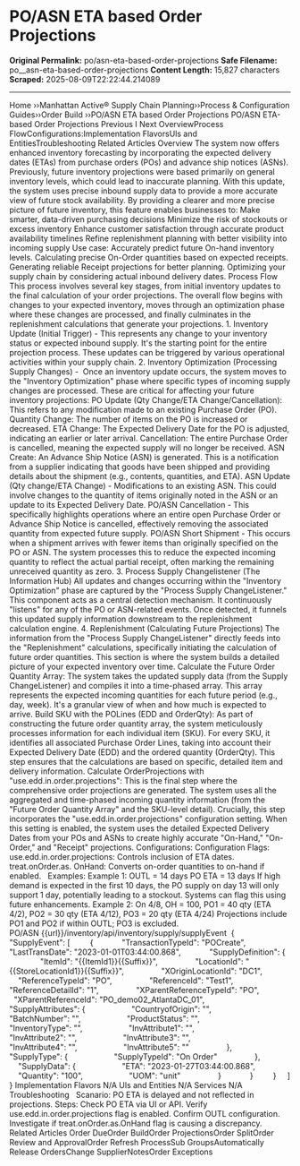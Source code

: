 # PO/ASN ETA based Order Projections

**Original Permalink:** po/asn-eta-based-order-projections
**Safe Filename:** po__asn-eta-based-order-projections
**Content Length:** 15,827 characters
**Scraped:** 2025-08-09T22:22:44.214089

---

Home &rsaquo;&rsaquo;Manhattan Active® Supply Chain Planning&rsaquo;&rsaquo;Process &amp; Configuration Guides&rsaquo;&rsaquo;Order Build ››PO/ASN ETA based Order Projections PO/ASN ETA-based Order Projections Previous&nbsp;I&nbsp;Next OverviewProcess FlowConfigurations:Implementation FlavorsUls and EntitiesTroubleshooting&nbsp;Related Articles Overview The system now offers enhanced inventory forecasting by incorporating the expected delivery dates (ETAs) from purchase orders (POs) and advance ship notices (ASNs). Previously, future inventory projections were based primarily on general inventory levels, which could lead to inaccurate planning. With this update, the system uses precise inbound supply data to provide a more accurate view of future stock availability. By providing a clearer and more precise picture of future inventory, this feature enables businesses to: Make smarter, data-driven purchasing decisions Minimize the risk of stockouts or excess inventory Enhance customer satisfaction through accurate product availability timelines Refine replenishment planning with better visibility into incoming supply Use case: Accurately predict future On-hand inventory levels. Calculating precise On-Order quantities based on expected receipts. Generating reliable Receipt projections for better planning. Optimizing your supply chain by considering actual inbound delivery dates. Process Flow &nbsp; This process involves several key stages, from initial inventory updates to the final calculation of your order projections. The overall flow begins with changes to your expected inventory, moves through an optimization phase where these changes are processed, and finally culminates in the replenishment calculations that generate your projections. 1. Inventory Update (Initial Trigger) -&nbsp;This represents any change to your inventory status or expected inbound supply. It's the starting point for the entire projection process. These updates can be triggered by various operational activities within your supply chain. 2. Inventory Optimization (Processing Supply Changes) -&nbsp; Once an inventory update occurs, the system moves to the "Inventory Optimization" phase where specific types of incoming supply changes are processed. These are critical for affecting your future inventory projections: PO Update (Qty Change/ETA Change/Cancellation): This refers to any modification made to an existing Purchase Order (PO). Quantity Change: The number of items on the PO is increased or decreased. ETA Change: The Expected Delivery Date for the PO is adjusted, indicating an earlier or later arrival. Cancellation: The entire Purchase Order is cancelled, meaning the expected supply will no longer be received. ASN Create: An Advance Ship Notice (ASN) is generated. This is a notification from a supplier indicating that goods have been shipped and providing details about the shipment (e.g., contents, quantities, and ETA). ASN Update (Qty change/ETA Change) - Modifications to an existing ASN. This could involve changes to the quantity of items originally noted in the ASN or an update to its Expected Delivery Date. PO/ASN Cancellation -&nbsp;This specifically highlights operations where an entire open Purchase Order or Advance Ship Notice is cancelled, effectively removing the associated quantity from expected future supply. PO/ASN Short Shipment - This occurs when a shipment arrives with fewer items than originally specified on the PO or ASN. The system processes this to reduce the expected incoming quantity to reflect the actual partial receipt, often marking the remaining unreceived quantity as zero. 3. Process Supply Changelistener (The Information Hub) All updates and changes occurring within the "Inventory Optimization" phase are captured by the "Process Supply ChangeListener." This component acts as a central detection mechanism. It continuously "listens" for any of the PO or ASN-related events. Once detected, it funnels this updated supply information downstream to the replenishment calculation engine. 4. Replenishment (Calculating Future Projections) The information from the "Process Supply ChangeListener" directly feeds into the "Replenishment" calculations, specifically initiating the calculation of future order quantities. This section is where the system builds a detailed picture of your expected inventory over time. Calculate the Future Order Quantity Array: The system takes the updated supply data (from the Supply ChangeListener) and compiles it into a time-phased array. This array represents the expected incoming quantities for each future period (e.g., day, week). It's a granular view of when and how much is expected to arrive. Build SKU with the POLines (EDD and OrderQty): As part of constructing the future order quantity array, the system meticulously processes information for each individual item (SKU). For every SKU, it identifies all associated Purchase Order Lines, taking into account their Expected Delivery Date (EDD) and the ordered quantity (OrderQty). This step ensures that the calculations are based on specific, detailed item and delivery information. Calculate OrderProjections with "use.edd.in.order.projections": This is the final step where the comprehensive order projections are generated. The system uses all the aggregated and time-phased incoming quantity information (from the "Future Order Quantity Array" and the SKU-level detail). Crucially, this step incorporates the "use.edd.in.order.projections" configuration setting. When this setting is enabled, the system uses the detailed Expected Delivery Dates from your POs and ASNs to create highly accurate "On-Hand," "On-Order," and "Receipt" projections. Configurations: Configuration Flags: use.edd.in.order.projections: Controls inclusion of ETA dates. treat.onOrder.as. OnHand: Converts on-order quantities to on-hand if enabled. &nbsp; Examples: Example 1: OUTL = 14 days PO ETA = 13 days If high demand is expected in the first 10 days, the PO supply on day 13 will only support 1 day, potentially leading to a stockout. Systems can flag this using future enhancements. Example 2: On 4/8, OH = 100, PO1 = 40 qty (ETA 4/2), PO2 = 30 qty (ETA 4/12), PO3 = 20 qty (ETA 4/24) Projections include PO1 and PO2 if within OUTL; PO3 is excluded. PO/ASN&nbsp;{{url}}/inventory/api/inventory/supply/supplyEvent &nbsp;{ &nbsp; &nbsp; &quot;SupplyEvent&quot;: [ &nbsp; &nbsp; &nbsp; &nbsp; { &nbsp; &nbsp; &nbsp; &nbsp; &nbsp; &nbsp; &quot;TransactionTypeId&quot;: &quot;POCreate&quot;, &nbsp; &nbsp; &nbsp; &nbsp; &nbsp; &nbsp; &quot;LastTransDate&quot;: &quot;2023-01-01T03:44:00.868&quot;, &nbsp; &nbsp; &nbsp; &nbsp; &nbsp; &nbsp; &quot;SupplyDefinition&quot;: { &nbsp; &nbsp; &nbsp; &nbsp; &nbsp; &nbsp; &nbsp; &nbsp; &quot;ItemId&quot;: &quot;{{ItemId1}}{{Suffix}}&quot;, &nbsp; &nbsp; &nbsp; &nbsp; &nbsp; &nbsp; &nbsp; &nbsp; &quot;LocationId&quot;: &quot;{{StoreLocationId1}}{{Suffix}}&quot;, &nbsp; &nbsp; &nbsp; &nbsp; &nbsp; &nbsp; &nbsp; &nbsp; &quot;XOriginLocationId&quot;: &quot;DC1&quot;, &nbsp; &nbsp; &nbsp; &nbsp; &nbsp; &nbsp; &nbsp; &nbsp; &quot;ReferenceTypeId&quot;: &quot;PO&quot;, &nbsp; &nbsp; &nbsp; &nbsp; &nbsp; &nbsp; &nbsp; &nbsp; &quot;ReferenceId&quot;: &quot;Test1&quot;, &nbsp; &nbsp; &nbsp; &nbsp; &nbsp; &nbsp; &nbsp; &nbsp; &quot;ReferenceDetailId&quot;: &quot;1&quot;, &nbsp; &nbsp; &nbsp; &nbsp; &nbsp; &nbsp; &nbsp; &nbsp; &quot;XParentReferenceTypeId&quot;: &quot;PO&quot;, &nbsp; &nbsp; &nbsp; &nbsp; &nbsp; &nbsp; &nbsp; &nbsp; &quot;XParentReferenceId&quot;: &quot;PO_demo02_AtlantaDC_01&quot;, &nbsp; &nbsp; &nbsp; &nbsp; &nbsp; &nbsp; &nbsp; &nbsp; &quot;SupplyAttributes&quot;: { &nbsp; &nbsp; &nbsp; &nbsp; &nbsp; &nbsp; &nbsp; &nbsp; &nbsp; &nbsp; &quot;CountryofOrigin&quot;: &quot;&quot;, &nbsp; &nbsp; &nbsp; &nbsp; &nbsp; &nbsp; &nbsp; &nbsp; &nbsp; &nbsp; &quot;BatchNumber&quot;: &quot;&quot;, &nbsp; &nbsp; &nbsp; &nbsp; &nbsp; &nbsp; &nbsp; &nbsp; &nbsp; &nbsp; &quot;ProductStatus&quot;: &quot;&quot;, &nbsp; &nbsp; &nbsp; &nbsp; &nbsp; &nbsp; &nbsp; &nbsp; &nbsp; &nbsp; &quot;InventoryType&quot;: &quot;&quot;, &nbsp; &nbsp; &nbsp; &nbsp; &nbsp; &nbsp; &nbsp; &nbsp; &nbsp; &nbsp; &quot;InvAttribute1&quot;: &quot;&quot;, &nbsp; &nbsp; &nbsp; &nbsp; &nbsp; &nbsp; &nbsp; &nbsp; &nbsp; &nbsp; &quot;InvAttribute2&quot;: &quot;&quot;, &nbsp; &nbsp; &nbsp; &nbsp; &nbsp; &nbsp; &nbsp; &nbsp; &nbsp; &nbsp; &quot;InvAttribute3&quot;: &quot;&quot;, &nbsp; &nbsp; &nbsp; &nbsp; &nbsp; &nbsp; &nbsp; &nbsp; &nbsp; &nbsp; &quot;InvAttribute4&quot;: &quot;&quot;, &nbsp; &nbsp; &nbsp; &nbsp; &nbsp; &nbsp; &nbsp; &nbsp; &nbsp; &nbsp; &quot;InvAttribute5&quot;: &quot;&quot; &nbsp; &nbsp; &nbsp; &nbsp; &nbsp; &nbsp; &nbsp; &nbsp; }, &nbsp; &nbsp; &nbsp; &nbsp; &nbsp; &nbsp; &nbsp; &nbsp; &quot;SupplyType&quot;: { &nbsp; &nbsp; &nbsp; &nbsp; &nbsp; &nbsp; &nbsp; &nbsp; &nbsp; &nbsp; &quot;SupplyTypeId&quot;: &quot;On Order&quot; &nbsp; &nbsp; &nbsp; &nbsp; &nbsp; &nbsp; &nbsp; &nbsp; }, &nbsp; &nbsp; &nbsp; &nbsp; &nbsp; &nbsp; &nbsp; &nbsp; &quot;SupplyData&quot;: { &nbsp; &nbsp; &nbsp; &nbsp; &nbsp; &nbsp; &nbsp; &nbsp; &nbsp; &nbsp; &quot;ETA&quot;: &quot;2023-01-27T03:44:00.868&quot;, &nbsp; &nbsp; &nbsp; &nbsp; &nbsp; &nbsp; &nbsp; &nbsp; &nbsp; &nbsp; &quot;Quantity&quot;: &quot;100&quot;, &nbsp; &nbsp; &nbsp; &nbsp; &nbsp; &nbsp; &nbsp; &nbsp; &nbsp; &nbsp; &quot;UOM&quot;: &quot;unit&quot; &nbsp; &nbsp; &nbsp; &nbsp; &nbsp; &nbsp; &nbsp; &nbsp; } &nbsp; &nbsp; &nbsp; &nbsp; &nbsp; &nbsp; } &nbsp; &nbsp; &nbsp; &nbsp; } &nbsp; &nbsp; ] } Implementation Flavors N/A Uls and Entities N/A Services N/A Troubleshooting&nbsp; &nbsp;Scanario: PO ETA is delayed and not reflected in projections. Steps: Check PO ETA via UI or API. Verify use.edd.in.order.projections flag is enabled. Confirm OUTL configuration. Investigate if treat.onOrder.as.OnHand&nbsp;flag is causing a discrepancy. Related Articles Order DueOrder BuildOrder ProjectionsOrder SplitOrder Review and ApprovalOrder Refresh ProcessSub GroupsAutomatically Release OrdersChange SupplierNotesOrder Exceptions
